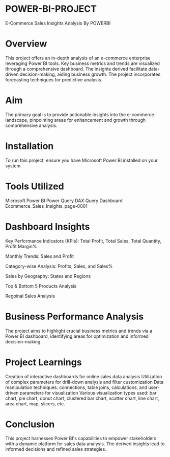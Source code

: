 # POWER-BI-PROJECT
E-Commerce Sales Insights Analysis By POWERBI
# Overview
This project offers an in-depth analysis of an e-commerce enterprise leveraging Power BI tools. Key business metrics and trends are visualized through a comprehensive dashboard. The insights derived facilitate data-driven decision-making, aiding business growth. The project incorporates forecasting techniques for predictive analysis.

# Aim
The primary goal is to provide actionable insights into the e-commerce landscape, pinpointing areas for enhancement and growth through comprehensive analysis.

# Installation
To run this project, ensure you have Microsoft Power BI installed on your system.

# Tools Utilized
Microsoft Power BI
Power Query
DAX Query
Dashboard
Ecommerce_Sales_Insights_page-0001

# Dashboard Insights
Key Performance Indicators (KPIs): Total Profit, Total Sales, Total Quantity, Profit Margin%

Monthly Trends: Sales and Profit

Category-wise Analysis: Profits, Sales, and Sales%

Sales by Geography: States and Regions

Top & Bottom 5 Products Analysis

Regoinal Sales Analysis

# Business Performance Analysis
The project aims to highlight crucial business metrics and trends via a Power BI dashboard, identifying areas for optimization and informed decision-making.

# Project Learnings
Creation of interactive dashboards for online sales data analysis
Utilization of complex parameters for drill-down analysis and filter customization
Data manipulation techniques: connections, table joins, calculations, and user-driven parameters for visualization
Various visualization types used: bar chart, pie chart, donut chart, clustered bar chart, scatter chart, line chart, area chart, map, slicers, etc.
# Conclusion
This project harnesses Power BI's capabilities to empower stakeholders with a dynamic platform for sales data analysis. The derived insights lead to informed decisions and refined sales strategies.
